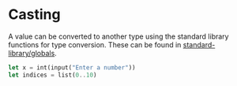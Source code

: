 # Casting

A value can be converted to another type using the standard library functions for type conversion. These can be found in [standard-library/globals](../standard-library/globals/).

```rust
let x = int(input("Enter a number"))
let indices = list(0..10)
```
